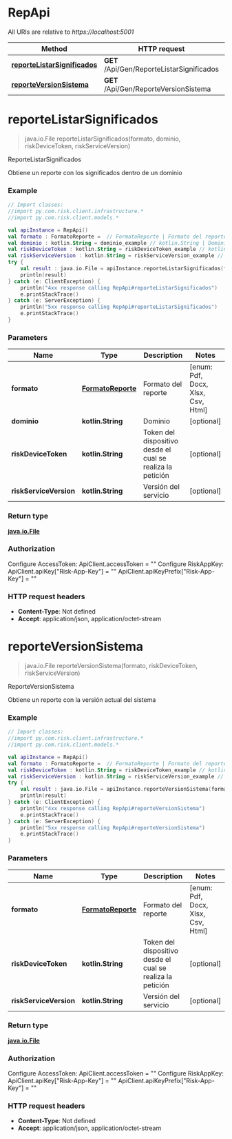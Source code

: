 # RepApi

All URIs are relative to *https://localhost:5001*

Method | HTTP request | Description
------------- | ------------- | -------------
[**reporteListarSignificados**](RepApi.md#reporteListarSignificados) | **GET** /Api/Gen/ReporteListarSignificados | ReporteListarSignificados
[**reporteVersionSistema**](RepApi.md#reporteVersionSistema) | **GET** /Api/Gen/ReporteVersionSistema | ReporteVersionSistema


<a id="reporteListarSignificados"></a>
# **reporteListarSignificados**
> java.io.File reporteListarSignificados(formato, dominio, riskDeviceToken, riskServiceVersion)

ReporteListarSignificados

Obtiene un reporte con los significados dentro de un dominio

### Example
```kotlin
// Import classes:
//import py.com.risk.client.infrastructure.*
//import py.com.risk.client.models.*

val apiInstance = RepApi()
val formato : FormatoReporte =  // FormatoReporte | Formato del reporte
val dominio : kotlin.String = dominio_example // kotlin.String | Dominio
val riskDeviceToken : kotlin.String = riskDeviceToken_example // kotlin.String | Token del dispositivo desde el cual se realiza la petición
val riskServiceVersion : kotlin.String = riskServiceVersion_example // kotlin.String | Versión del servicio
try {
    val result : java.io.File = apiInstance.reporteListarSignificados(formato, dominio, riskDeviceToken, riskServiceVersion)
    println(result)
} catch (e: ClientException) {
    println("4xx response calling RepApi#reporteListarSignificados")
    e.printStackTrace()
} catch (e: ServerException) {
    println("5xx response calling RepApi#reporteListarSignificados")
    e.printStackTrace()
}
```

### Parameters

Name | Type | Description  | Notes
------------- | ------------- | ------------- | -------------
 **formato** | [**FormatoReporte**](.md)| Formato del reporte | [enum: Pdf, Docx, Xlsx, Csv, Html]
 **dominio** | **kotlin.String**| Dominio | [optional]
 **riskDeviceToken** | **kotlin.String**| Token del dispositivo desde el cual se realiza la petición | [optional]
 **riskServiceVersion** | **kotlin.String**| Versión del servicio | [optional]

### Return type

[**java.io.File**](java.io.File.md)

### Authorization


Configure AccessToken:
    ApiClient.accessToken = ""
Configure RiskAppKey:
    ApiClient.apiKey["Risk-App-Key"] = ""
    ApiClient.apiKeyPrefix["Risk-App-Key"] = ""

### HTTP request headers

 - **Content-Type**: Not defined
 - **Accept**: application/json, application/octet-stream

<a id="reporteVersionSistema"></a>
# **reporteVersionSistema**
> java.io.File reporteVersionSistema(formato, riskDeviceToken, riskServiceVersion)

ReporteVersionSistema

Obtiene un reporte con la versión actual del sistema

### Example
```kotlin
// Import classes:
//import py.com.risk.client.infrastructure.*
//import py.com.risk.client.models.*

val apiInstance = RepApi()
val formato : FormatoReporte =  // FormatoReporte | Formato del reporte
val riskDeviceToken : kotlin.String = riskDeviceToken_example // kotlin.String | Token del dispositivo desde el cual se realiza la petición
val riskServiceVersion : kotlin.String = riskServiceVersion_example // kotlin.String | Versión del servicio
try {
    val result : java.io.File = apiInstance.reporteVersionSistema(formato, riskDeviceToken, riskServiceVersion)
    println(result)
} catch (e: ClientException) {
    println("4xx response calling RepApi#reporteVersionSistema")
    e.printStackTrace()
} catch (e: ServerException) {
    println("5xx response calling RepApi#reporteVersionSistema")
    e.printStackTrace()
}
```

### Parameters

Name | Type | Description  | Notes
------------- | ------------- | ------------- | -------------
 **formato** | [**FormatoReporte**](.md)| Formato del reporte | [enum: Pdf, Docx, Xlsx, Csv, Html]
 **riskDeviceToken** | **kotlin.String**| Token del dispositivo desde el cual se realiza la petición | [optional]
 **riskServiceVersion** | **kotlin.String**| Versión del servicio | [optional]

### Return type

[**java.io.File**](java.io.File.md)

### Authorization


Configure AccessToken:
    ApiClient.accessToken = ""
Configure RiskAppKey:
    ApiClient.apiKey["Risk-App-Key"] = ""
    ApiClient.apiKeyPrefix["Risk-App-Key"] = ""

### HTTP request headers

 - **Content-Type**: Not defined
 - **Accept**: application/json, application/octet-stream

